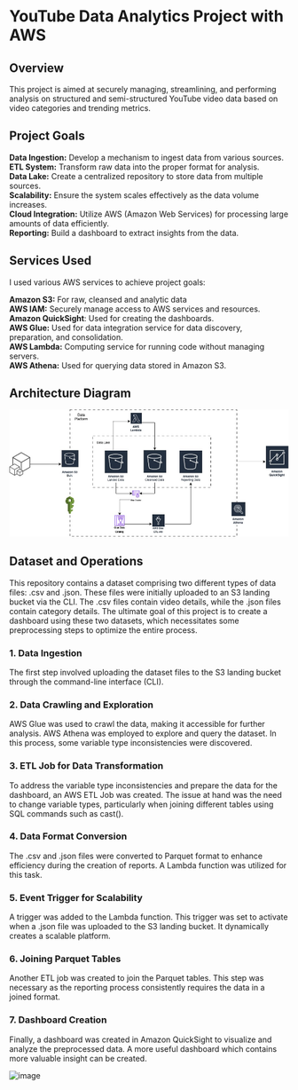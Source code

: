 # YouTube Data Analytics Project with AWS

## Overview

This project is aimed at securely managing, streamlining, and performing analysis on structured and semi-structured YouTube video data based on video categories and trending metrics.

## Project Goals
**Data Ingestion:** Develop a mechanism to ingest data from various sources.<br>
**ETL System:** Transform raw data into the proper format for analysis.<br>
**Data Lake:** Create a centralized repository to store data from multiple sources.<br>
**Scalability:** Ensure the system scales effectively as the data volume increases.<br>
**Cloud Integration:** Utilize AWS (Amazon Web Services) for processing large amounts of data efficiently.<br>
**Reporting:** Build a dashboard to extract insights from the data.<br>

## Services Used
I used various AWS services to achieve project goals:<br>

**Amazon S3:** For raw, cleansed and analytic data<br>
**AWS IAM:** Securely manage access to AWS services and resources.<br>
**Amazon QuickSight**: Used for creating the dashboards.<br>
**AWS Glue:** Used for data integration service for data discovery, preparation, and consolidation.<br>
**AWS Lambda:** Computing service for running code without managing servers.<br>
**AWS Athena:** Used for querying data stored in Amazon S3.<br>

## Architecture Diagram

![Alt text](https://github.com/fozgur/YouTube-Data-ETL-Analytics/blob/main/aws-youtubedata-diagram.jpg?raw=true)

## Dataset and Operations

This repository contains a dataset comprising two different types of data files: .csv and .json. These files were initially uploaded to an S3 landing bucket via the CLI. The .csv files contain video details, while the .json files contain category details. The ultimate goal of this project is to create a dashboard using these two datasets, which necessitates some preprocessing steps to optimize the entire process.

### 1. Data Ingestion
The first step involved uploading the dataset files to the S3 landing bucket through the command-line interface (CLI).

### 2. Data Crawling and Exploration
AWS Glue was used to crawl the data, making it accessible for further analysis.
AWS Athena was employed to explore and query the dataset. In this process, some variable type inconsistencies were discovered.

### 3. ETL Job for Data Transformation
To address the variable type inconsistencies and prepare the data for the dashboard, an AWS ETL Job was created. The issue at hand was the need to change variable types, particularly when joining different tables using SQL commands such as cast().

### 4. Data Format Conversion
The .csv and .json files were converted to Parquet format to enhance efficiency during the creation of reports. A Lambda function was utilized for this task.

### 5. Event Trigger for Scalability
A trigger was added to the Lambda function. This trigger was set to activate when a .json file was uploaded to the S3 landing bucket. It dynamically creates a scalable platform.

### 6. Joining Parquet Tables
Another ETL job was created to join the Parquet tables. This step was necessary as the reporting process consistently requires the data in a joined format.

### 7. Dashboard Creation
Finally, a dashboard was created in Amazon QuickSight to visualize and analyze the preprocessed data. A more useful dashboard which contains more valuable insight can be created.

<img width="1186" alt="image" src="https://github.com/fozgur/YouTube-Data-ETL-Analytics/assets/104754779/5f11c149-6aa5-491b-8fda-e87bcfc9b654">
